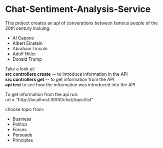 # Chat-Sentiment-Analysis-Service
  
This project creates an api of converations between famous people of the 20th century incluing:   
 - Al Capone  
 - Albert Einstein  
 - Abraham Lincoln  
 - Adolf Hitler  
 - Donald Trump  

Take a look at:  
**src controllers create** -- to introduce information in the API  
**src controllers get** -- to get information from the API  
**api test** to see how the information was introduced into the API  

To get information from the api run:   
url = "http://localhost:3000/chat/topic/list"   

choose topic from:    
 - Business   
 - Politics   
 - Forces   
 - Persuade   
 - Principles    
 
